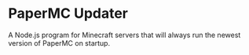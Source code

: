 # PaperMC Updater
A Node.js program for Minecraft servers that will always run the newest version of PaperMC on startup.
